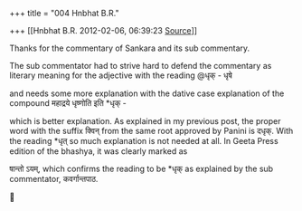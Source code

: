 +++
title = "004 Hnbhat B.R."

+++
[[Hnbhat B.R.	2012-02-06, 06:39:23 [Source](https://groups.google.com/g/samskrita/c/S6PnhCyF29A)]]



Thanks for the commentary of Sankara and its sub commentary.

  

The sub commentator had to strive hard to defend the commentary as literary meaning for the adjective with the reading @धृक् - धृषे

and needs some more explanation with the dative case explanation of the compound महाद्रये धृष्णोति इति \*धृक् -

which is better explanation. As explained in my previous post, the proper word with the suffix क्विन् from the same root approved by Panini is दधृक्. With the reading \*धृत् so much explanation is not needed at all. In Geeta Press edition of the bhashya, it was clearly marked as

षान्तो ऽयम्, which confirms the reading to be \*धृक् as explained by the sub commentator, कवर्गान्तपाठ.



